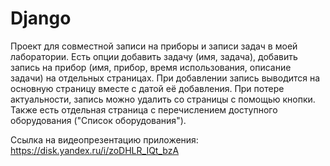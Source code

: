 # Django

Проект для совместной записи на приборы и записи задач в моей лаборатории. Есть опции добавить задачу (имя, задача), добавить запись на прибор (имя, прибор, время использования, описание задачи) на отдельных страницах. При добавлении запись выводится на основную страницу вместе с датой её добавления. При потере актуальности, запись можно удалить со страницы с помощью кнопки. Также есть отдельная страница с перечислением доступного оборудования ("Список оборудования").

Ссылка на видеопрезентацию приложения: https://disk.yandex.ru/i/zoDHLR_IQt_bzA

